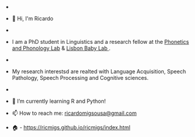 - 
- 👋 Hi, I'm Ricardo
-
- I am a PhD student in Linguistics and a research fellow at the <a href="http://labfon.letras.ulisboa.pt"> Phonetics and Phonology Lab</a> & <a href="http://labfon.letras.ulisboa.pt/babylab/index.html"> Lisbon Baby Lab </a>. 
-
- My research interestsd are realted with Language Acquisition, Speech Pathology, Speech Processing and Cognitive sciences.
-
- 🌱 I’m currently learning R and Python!

- 📫 How to reach me: ricardomigsousa@gmail.com 

- 🏠 - https://ricmigs.github.io/ricmigs/index.html

<!---
ricmigs/ricmigs is a ✨ special ✨ repository because its `README.md` (this file) appears on your GitHub profile.
You can click the Preview link to take a look at your changes.
--->
